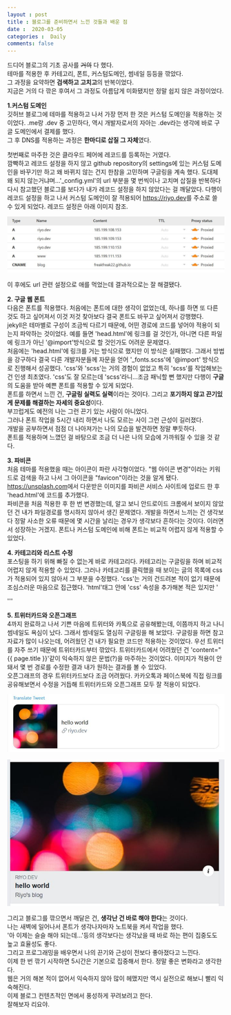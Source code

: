 ```yaml
---
layout : post
title : 블로그를 준비하면서 느낀 것들과 배운 점 
date :  2020-03-05
categories :  Daily
comments: false
---
```


드디어 블로그의 기초 공사를 ~~거의~~ 다 했다.   
테마를 적용한 후 카테고리, 폰트, 커스텀도메인, 썸네일 등등을 깎았다.   
그 과정을 요약하면 **검색하고 고치고**의 반복이었다.   
지금은 거의 다 깎은 후여서 그 과정도 아름답게 미화됐지만 정말 쉽지 않은 과정이었다.   

**1.커스텀 도메인**  
깃허브 블로그에 테마를 적용하고 나서 가장 먼저 한 것은 커스텀 도메인을 적용하는 것이었다. 
.me랑 .dev 중 고민하다, 역시 개발자로서의 자아는 .dev라는 생각에 바로 구글 도메인에서 결제를 했다.  
그 후 DNS를 적용하는 과정은 **한마디로 삽질 그 자체**였다.  

첫번째로 마주한 것은 클라우드 페어에 레코드를 등록하는 거였다.  
깜빡하고 레코드 설정을 하지 않고 github repository의 settings에 있는 커스텀 도메인을 바꾸기만 하고 왜 바뀌지 않는 건지 한참을 고민하며 구글링을 계속 했다. 도대체 왜 되지 않는거냐며...'_config.yml'의 url 부분을 몇 번씩이나 고치며 삽질을 반복하다 다시 참고했던 블로그를 보다가 내가 레코드 설정을 하지 않았다는 걸 깨달았다. 다행이 레코드 설정을 하고 나서 커스텀 도메인이 잘 적용되어 <https://riyo.dev>를 주소로 쓸 수 있게 되었다. 레코드 설정은 아래 이미지 참조.  

![dnsrecord.JPG](/assets/dnsrecord.JPG)

이 후에도 url 관련 설정으로 애를 먹었는데 결과적으로는 잘 해결됐다.  

**2. 구글 웹 폰트**  
다음은 폰트를 적용했다. 처음에는 폰트에 대한 생각이 없었는데, 하나를 하면 또 다른 것도 하고 싶어져서 이것 저것 찾아보다 결국 폰트도 바꾸고 싶어져서 강행했다.  
jekyll은 테마별로 구성이 조금씩 다르기 때문에, 어떤 경로에 코드를 넣어야 적용이 되는지 파악하는 것이었다. 
예를 들면 'head.html'에 링크를 걸 것인가, 아니면 다른 파일에 링크가 아닌 '@import'방식으로 할 것인가도 어려운 문제였다.  
처음에는 'head.html'에 링크를 거는 방식으로 했지만 이 방식은 실패했다. 그래서 방법을 강구하다 결국 다른 개발자분들께 자문을 얻어 '_fonts.scss'에 '@import' 방식으로 진행해서 성공했다. 'css'와 'scss'는 거의 경험이 없었고 특히 'scss'를 작업해보는 건 인생 최초였다. 'css'도 잘 모르는데 'scss'라니...조금 패닉할 뻔 했지만 다행이 **구글**의 도움을 받아 예쁜 폰트를 적용할 수 있게 되었다.  
폰트를 하면서 느낀 건, **구글링 실력도 실력**이라는 것이다. 
그리고 **포기하지 않고 끈기있게 문제를 해결하는 자세의 중요성**이다.  
부끄럽게도 예전의 나는 그런 끈기 있는 사람이 아니었다.  
그러나 폰트 작업을 5시간 내리 하면서 나도 모르는 사이 그런 근성이 길러졌다.  
개발을 공부하면서 점점 더 나아져가는 나의 모습을 발견하면 정말 뿌듯하다.  
폰트를 적용하며 느꼈던 걸 바탕으로 조금 더 나은 나의 모습에 가까워질 수 있을 것 같다.  

**3. 파비콘**  
처음 테마를 적용했을 때는 아이콘이 파란 사각형이었다. 
"웹 아이콘 변경"이라는 키워드로 검색을 하고 나서 그 아이콘을 "favicon"이라는 것을 알게 됐다.  
<https://unsplash.com>에서 다운받은 이미지를 파비콘 서비스 사이트에 업로드 한 후 'head.html'에 코드를 추가했다.  
파비콘을 처음 적용한 후 한 번 변경했는데, 알고 보니 안드로이드 크롬에서 보이지 않았던 건 내가 파일경로를 명시하지 않아서 생긴 문제였다. 개발을 하면서 느끼는 건 생각보다 정말 사소한 오류 때문에 몇 시간을 날리는 경우가 생각보다 흔하다는 것이다. 이러면서 성장하는 거겠지. 폰트나 커스텀 도메인에 비해 폰트는 비교적 어렵지 않게 적용할 수 있었다.  

**4. 카테고리와 리스트 수정**  
포스팅을 하기 위해 빠질 수 없는게 바로 카테고리다. 카테고리는 구글링을 하며 비교적 어렵지 않게 적용할 수 있었다. 그러나 카테고리를 클릭했을 때 보이는 글의 목록에 css가 적용되어 있지 않아서 그 부분을 수정했다. 'css'는 거의 건드려본 적이 없기 때문에 조심스러운 마음으로 접근했다. 'html'태그 안에 'css' 속성을 추가해본 적은 있지만 '<style>'태그 안에서 건드려본 적은 없어서 혹시나 뭐가 잘못되면 어떡하나 걱정이 많이 됐지만 정말 간단하게 수정할 수 있었다. 나는 'list'의 'bullet'을 제거했다.  

'''css
<style>
    .posts-list {
        list-style-type: none;
    }
</style>
'''  

**5. 트위터카드와 오픈그래프**  
4까지 완료하고 나서 기쁜 마음에 트위터와 카톡으로 공유해봤는데, 이쯤까지 하고 나니 썸네일도 욕심이 났다. 그래서 썸네일도 열심히 구글링을 해 보았다. 구글링을 하면 참고자료가 많이 나오는데, 어려웠던 건 내가 필요한 코드만 적용하는 것이었다. 우선 트위터를 자주 쓰기 때문에 트위터카드부터 깎았다. 트위터카드에서 어려웠던 건 'content="{{ page.title }}'같이 익숙하지 않은 문법(?)을 마주하는 것이었다. 이미지가 적용이 안돼서 몇 번 경로를 수정한 결과 내가 원하는 결과를 볼 수 있었다.  
오픈그래프의 경우 트위터카드보다 조금 어려웠다. 카카오톡과 페이스북에 직접 링크를 공유해보면서 수정을 거듭해 트위터카드와 오픈그래프 모두 잘 적용이 되었다.  

![twittercard.JPG](/assets/twittercard.JPG)  

![opengraph.JPG](/assets/opengraph.JPG)  

그리고 블로그를 깎으면서 깨달은 건, **생각난 건 바로 해야 한다**는 것이다.  
나는 새벽에 일어나서 폰트가 생각나자마자 노트북을 켜서 작업을 했다.  
'아 이제는 슬슬 해야 되는데...'등의 생각보다는 생각났을 때 바로 하는 편이 집중도도 높고 효율성도 좋다.  
그리고 프로그래밍을 배우면서 나의 끈기와 근성이 전보다 좋아졌다고 느낀다.  
이제 한 번 깎기 시작하면 5시간은 기본으로 집중해서 한다. 정말 좋은 변화라고 생각한다.  
웹은 거의 해본 적이 없어서 익숙하지 않아 많이 헤맸지만 역시 실전으로 해보니 빨리 익숙해진다.  
이제 블로그 컨텐츠적인 면에서 풍성하게 꾸려보려고 한다.  
잘해보자 리요야.  




